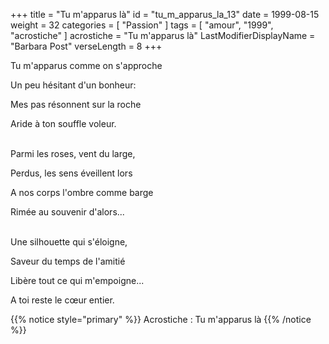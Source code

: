 +++
title = "Tu m'apparus là"
id = "tu_m_apparus_la_13"
date = 1999-08-15
weight = 32
categories = [ "Passion" ]
tags = [ "amour", "1999", "acrostiche" ]
acrostiche = "Tu m'apparus là"
LastModifierDisplayName = "Barbara Post"
verseLength = 8
+++

Tu m'apparus comme on s'approche

Un peu hésitant d'un bonheur:

Mes pas résonnent sur la roche

Aride à ton souffle voleur.

 \
Parmi les roses, vent du large,

Perdus, les sens éveillent lors

A nos corps l'ombre comme barge

Rimée au souvenir d'alors...

 \
Une silhouette qui s'éloigne,

Saveur du temps de l'amitié

Libère tout ce qui m'empoigne...

A toi reste le cœur entier.

{{% notice style="primary" %}}
Acrostiche : Tu m'apparus là
{{% /notice %}}

